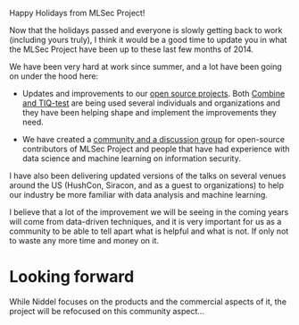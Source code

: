 Happy Holidays from MLSec Project!

Now that the holidays passed and everyone is slowly getting back to work (including yours truly), I think it would be a good time to update you in what the MLSec Project have been up to these last few months of 2014.

We have been very hard at work since summer, and a lot have been going on under the hood here:

- Updates and improvements to our [open source projects](https://github.com/mlsecproject). Both [Combine and TIQ-test](https://www.mlsecproject.org/blog/2014/08/12/open-source-tools-release-combine-and-tiq-test/) are being used several individuals and organizations and they have been helping shape and implement the improvements they need.

- We have created a [community and a discussion group](https://www.mlsecproject.org/blog/2014/08/27/turn-down-math-introducing-mlsec-project-discussion-group/) for open-source contributors of MLSec Project and people that have had experience with data science and machine learning on information security.

I have also been delivering updated versions of the talks on several venues around the US (HushCon, Siracon, and as a guest to organizations) to help our industry be more familiar with data analysis and machine learning.

I believe that a lot of the improvement we will be seeing in the coming years will come from data-driven techniques, and it is very important for us as a community to be able to tell apart what is helpful and what is not. If only not to waste any more time and money on it.

# Looking forward

While Niddel focuses on the products and the commercial aspects of it, the project will be refocused on this community aspect...
